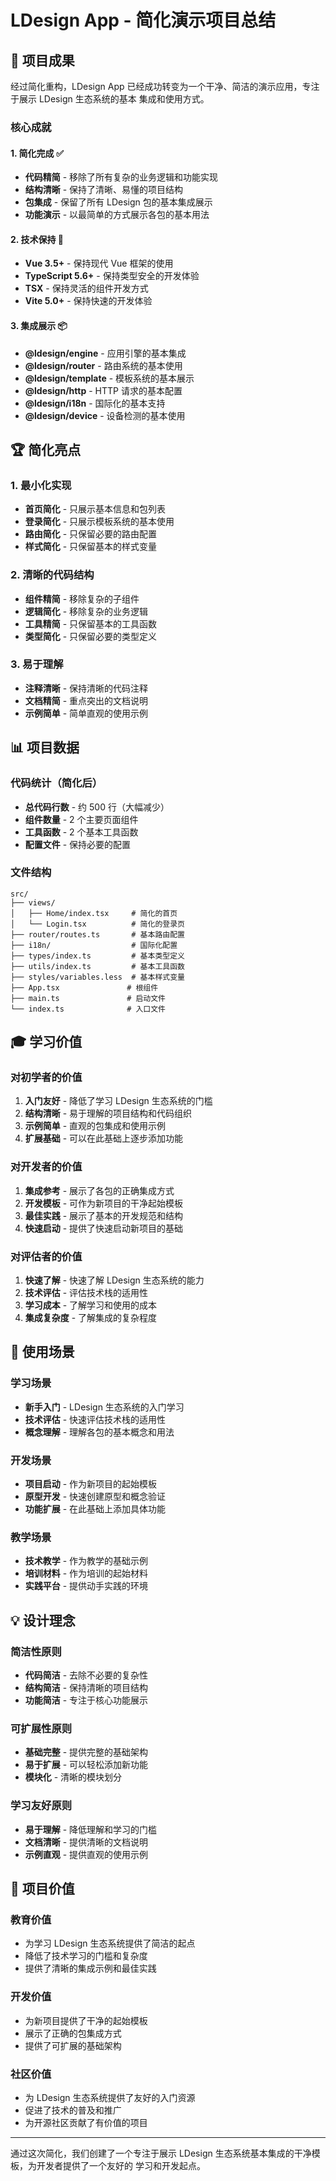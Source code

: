 # LDesign App - 简化演示项目总结

## 🎯 项目成果

经过简化重构，LDesign App 已经成功转变为一个干净、简洁的演示应用，专注于展示 LDesign 生态系统的基本
集成和使用方式。

### 核心成就

#### 1. 简化完成 ✅

- **代码精简** - 移除了所有复杂的业务逻辑和功能实现
- **结构清晰** - 保持了清晰、易懂的项目结构
- **包集成** - 保留了所有 LDesign 包的基本集成展示
- **功能演示** - 以最简单的方式展示各包的基本用法

#### 2. 技术保持 🚀

- **Vue 3.5+** - 保持现代 Vue 框架的使用
- **TypeScript 5.6+** - 保持类型安全的开发体验
- **TSX** - 保持灵活的组件开发方式
- **Vite 5.0+** - 保持快速的开发体验

#### 3. 集成展示 📦

- **@ldesign/engine** - 应用引擎的基本集成
- **@ldesign/router** - 路由系统的基本使用
- **@ldesign/template** - 模板系统的基本展示
- **@ldesign/http** - HTTP 请求的基本配置
- **@ldesign/i18n** - 国际化的基本支持
- **@ldesign/device** - 设备检测的基本使用

## 🏆 简化亮点

### 1. 最小化实现

- **首页简化** - 只展示基本信息和包列表
- **登录简化** - 只展示模板系统的基本使用
- **路由简化** - 只保留必要的路由配置
- **样式简化** - 只保留基本的样式变量

### 2. 清晰的代码结构

- **组件精简** - 移除复杂的子组件
- **逻辑简化** - 移除复杂的业务逻辑
- **工具精简** - 只保留基本的工具函数
- **类型简化** - 只保留必要的类型定义

### 3. 易于理解

- **注释清晰** - 保持清晰的代码注释
- **文档精简** - 重点突出的文档说明
- **示例简单** - 简单直观的使用示例

## 📊 项目数据

### 代码统计（简化后）

- **总代码行数** - 约 500 行（大幅减少）
- **组件数量** - 2 个主要页面组件
- **工具函数** - 2 个基本工具函数
- **配置文件** - 保持必要的配置

### 文件结构

```
src/
├── views/
│   ├── Home/index.tsx     # 简化的首页
│   └── Login.tsx          # 简化的登录页
├── router/routes.ts       # 基本路由配置
├── i18n/                  # 国际化配置
├── types/index.ts         # 基本类型定义
├── utils/index.ts         # 基本工具函数
├── styles/variables.less  # 基本样式变量
├── App.tsx               # 根组件
├── main.ts               # 启动文件
└── index.ts              # 入口文件
```

## 🎓 学习价值

### 对初学者的价值

1. **入门友好** - 降低了学习 LDesign 生态系统的门槛
2. **结构清晰** - 易于理解的项目结构和代码组织
3. **示例简单** - 直观的包集成和使用示例
4. **扩展基础** - 可以在此基础上逐步添加功能

### 对开发者的价值

1. **集成参考** - 展示了各包的正确集成方式
2. **开发模板** - 可作为新项目的干净起始模板
3. **最佳实践** - 展示了基本的开发规范和结构
4. **快速启动** - 提供了快速启动新项目的基础

### 对评估者的价值

1. **快速了解** - 快速了解 LDesign 生态系统的能力
2. **技术评估** - 评估技术栈的适用性
3. **学习成本** - 了解学习和使用的成本
4. **集成复杂度** - 了解集成的复杂程度

## 🚀 使用场景

### 学习场景

- **新手入门** - LDesign 生态系统的入门学习
- **技术评估** - 快速评估技术栈的适用性
- **概念理解** - 理解各包的基本概念和用法

### 开发场景

- **项目启动** - 作为新项目的起始模板
- **原型开发** - 快速创建原型和概念验证
- **功能扩展** - 在此基础上添加具体功能

### 教学场景

- **技术教学** - 作为教学的基础示例
- **培训材料** - 作为培训的起始材料
- **实践平台** - 提供动手实践的环境

## 💡 设计理念

### 简洁性原则

- **代码简洁** - 去除不必要的复杂性
- **结构简洁** - 保持清晰的项目结构
- **功能简洁** - 专注于核心功能展示

### 可扩展性原则

- **基础完整** - 提供完整的基础架构
- **易于扩展** - 可以轻松添加新功能
- **模块化** - 清晰的模块划分

### 学习友好原则

- **易于理解** - 降低理解和学习的门槛
- **文档清晰** - 提供清晰的文档说明
- **示例直观** - 提供直观的使用示例

## 🎉 项目价值

### 教育价值

- 为学习 LDesign 生态系统提供了简洁的起点
- 降低了技术学习的门槛和复杂度
- 提供了清晰的集成示例和最佳实践

### 开发价值

- 为新项目提供了干净的起始模板
- 展示了正确的包集成方式
- 提供了可扩展的基础架构

### 社区价值

- 为 LDesign 生态系统提供了友好的入门资源
- 促进了技术的普及和推广
- 为开源社区贡献了有价值的项目

---

通过这次简化，我们创建了一个专注于展示 LDesign 生态系统基本集成的干净模板，为开发者提供了一个友好的
学习和开发起点。
